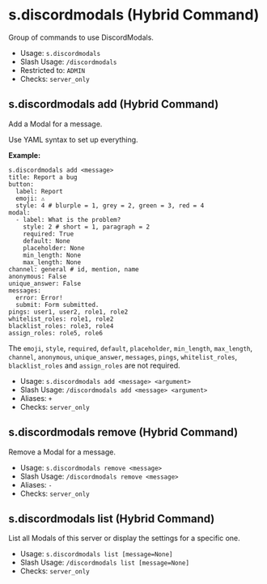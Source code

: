 # s.discordmodals (Hybrid Command)
Group of commands to use DiscordModals.<br/>
 - Usage: `s.discordmodals`
 - Slash Usage: `/discordmodals`
 - Restricted to: `ADMIN`
 - Checks: `server_only`
## s.discordmodals add (Hybrid Command)
Add a Modal for a message.<br/>

Use YAML syntax to set up everything.<br/>

**Example:**<br/>
```
s.discordmodals add <message>
title: Report a bug
button:
  label: Report
  emoji: ⚠️
  style: 4 # blurple = 1, grey = 2, green = 3, red = 4
modal:
  - label: What is the problem?
    style: 2 # short = 1, paragraph = 2
    required: True
    default: None
    placeholder: None
    min_length: None
    max_length: None
channel: general # id, mention, name
anonymous: False
unique_answer: False
messages:
  error: Error!
  submit: Form submitted.
pings: user1, user2, role1, role2
whitelist_roles: role1, role2
blacklist_roles: role3, role4
assign_roles: role5, role6
```
The `emoji`, `style`, `required`, `default`, `placeholder`, `min_length`, `max_length`, `channel`, `anonymous`, `unique_answer`, `messages`, `pings`, `whitelist_roles`, `blacklist_roles` and `assign_roles` are not required.<br/>
 - Usage: `s.discordmodals add <message> <argument>`
 - Slash Usage: `/discordmodals add <message> <argument>`
 - Aliases: `+`
 - Checks: `server_only`
## s.discordmodals remove (Hybrid Command)
Remove a Modal for a message.<br/>
 - Usage: `s.discordmodals remove <message>`
 - Slash Usage: `/discordmodals remove <message>`
 - Aliases: `-`
 - Checks: `server_only`
## s.discordmodals list (Hybrid Command)
List all Modals of this server or display the settings for a specific one.<br/>
 - Usage: `s.discordmodals list [message=None]`
 - Slash Usage: `/discordmodals list [message=None]`
 - Checks: `server_only`
